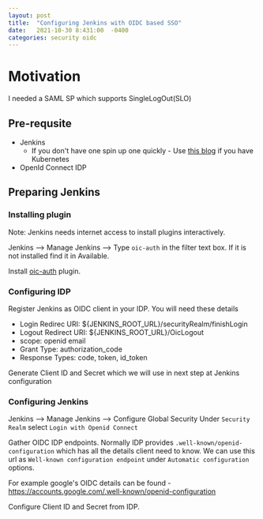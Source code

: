 ```yaml
---
layout: post
title:  "Configuring Jenkins with OIDC based SSO"
date:   2021-10-30 8:431:00  -0400
categories: security oidc
---
```


# Motivation
I needed a SAML SP which supports SingleLogOut(SLO) 

## Pre-requsite
- Jenkins
  - If you don't have one spin up one quickly - Use [this blog](https://mm-notes.com) if you have Kubernetes
- OpenId Connect IDP


## Preparing Jenkins

### Installing plugin
  Note: Jenkins needs internet access to install plugins interactively.

Jenkins --> Manage Jenkins --> Type `oic-auth` in the filter text box. If it is not installed find it in Available.

Install [oic-auth](https://plugins.jenkins.io/oic-auth/) plugin. 



### Configuring IDP

Register Jenkins as OIDC client in your IDP.
You will need these details

- Login Redirec URI: ${JENKINS_ROOT_URL}/securityRealm/finishLogin
- Logout Redirect URI: ${JENKINS_ROOT_URL}/OicLogout
- scope: openid email
- Grant Type: authorization_code
- Response Types: code, token, id_token

Generate Client ID and Secret which we will use in next step at Jenkins configuration

### Configuring Jenkins

Jenkins --> Manage Jenkins --> Configure Global Security
Under `Security Realm` select `Login with Openid Connect `

Gather OIDC IDP endpoints. Normally IDP provides `.well-known/openid-configuration` which has all the details client need to know.
We can use this url as `Well-known configuration endpoint` under `Automatic configuration` options.

For example google's OIDC details can be found - https://accounts.google.com/.well-known/openid-configuration

Configure Client ID and Secret from IDP.

